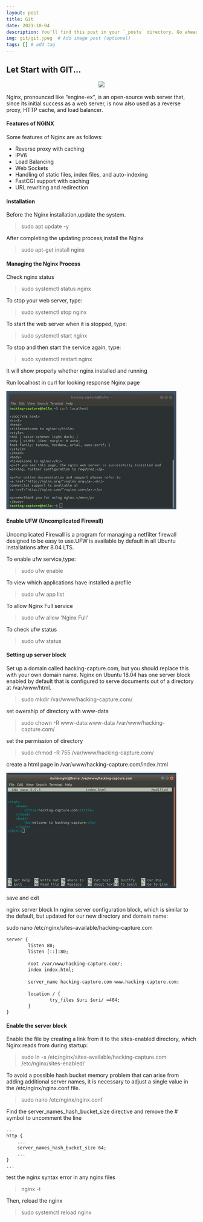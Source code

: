 ```yaml
---
layout: post
title: Git
date: 2021-10-04
description: You’ll find this post in your `_posts` directory. Go ahead and edit it and re-build the site to see your changes. # Add post description (optional)
img: git/git.jpeg  # Add image post (optional)
tags: [] # add tag
---
```


<h2>Let Start with GIT...</h2> 
<p align="center">
<img src="/assets/img/git/git.png" width="350"/>
</p>
Nginx, pronounced like “engine-ex”, is an open-source web server that, since its initial success as a web server, is now also used as a reverse proxy, HTTP cache, and load balancer.


#### Features of NGINX

Some features of Nginx are as follows:

  * Reverse proxy with caching
  * IPV6
  * Load Balancing
  * Web Sockets
  * Handling of static files, index files, and auto-indexing
  * FastCGI support with caching
  * URL rewriting and redirection

#### Installation 
Before the Nginx installation,update the system.

   > sudo apt update -y

After completing the updating process,install the Nginx
 
   > sudo apt-get install nginx 

#### Managing the Nginx Process
 
 Check nginx status 
 
   > sudo systemctl status nginx 
   
To stop your web server, type:

   > sudo systemctl stop nginx

To start the web server when it is stopped, type:

   > sudo systemctl start nginx


To stop and then start the service again, type:

   > sudo systemctl restart nginx

 It will show properly whether nginx installed and running

 Run localhost in curl for looking response Nginx page
 
 <img src="/assets/img/nginx/curl_localhost.png" width="450"/> 
 

#### Enable UFW (Uncomplicated Firewall)
 
Uncomplicated Firewall is a program for managing a netfilter firewall designed to be easy to use.UFW is available by default in all Ubuntu installations after 8.04 LTS.

To enable ufw service,type:
> sudo ufw enable

To view which applications have installed a profile
> sudo ufw app list 

To allow Nginx Full service
> sudo ufw allow 'Nginx Full'

To check ufw status 
> sudo ufw status
 
#### Setting up server block
Set up a domain called hacking-capture.com, but you should replace this with your own domain name.
Nginx on Ubuntu 18.04 has one server block enabled by default that is configured to serve documents out of a directory at /var/www/html.


> sudo mkdir /var/www/hacking-capture.com/

set owership of directory with www-data
> sudo chown -R www-data:www-data /var/www/hacking-capture.com/

set the permission of directory 
> sudo chmod -R  755 /var/www/hacking-capture.com/

create a html page in /var/www/hacking-capture.com/index.html

<img src="/assets/img/nginx/index_page.png" width="450"/>

save and exit

nginx server block
In nginx server configuration block, which is similar to the default, but updated for our new directory and domain name:

sudo nano /etc/nginx/sites-available/hacking-capture.com
```
server {
        listen 80;
        listen [::]:80;

        root /var/www/hacking-capture.com/;
        index index.html;

        server_name hacking-capture.com www.hacking-capture.com;

        location / {
                try_files $uri $uri/ =404;
        }
}
```
#### Enable the server block
Enable the file by creating a link from it to the sites-enabled directory, which Nginx reads from during startup:
 > sudo ln -s /etc/nginx/sites-available/hacking-capture.com /etc/nginx/sites-enabled/

To avoid a possible hash bucket memory problem that can arise from adding additional server names, it is necessary to adjust a single value in the /etc/nginx/nginx.conf file.

> sudo nano /etc/nginx/nginx.conf

Find the server_names_hash_bucket_size directive and remove the # symbol to uncomment the line

```
...
http {
    ...
    server_names_hash_bucket_size 64;
    ...
}
...
```
test the nginx syntax error in any nginx files

> nginx -t 

Then, reload the nginx 

> sudo systemctl reload nginx 
